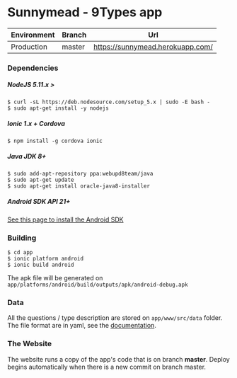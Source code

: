 # Sunnymead - 9Types app

| Environment | Branch  | Url                                      |
|-------------|---------|------------------------------------------|
| Production  | master  | https://sunnymead.herokuapp.com/         |

### Dependencies

##### NodeJS 5.11.x >

```
$ curl -sL https://deb.nodesource.com/setup_5.x | sudo -E bash -
$ sudo apt-get install -y nodejs
```

##### Ionic 1.x + Cordova

```
$ npm install -g cordova ionic
```

##### Java JDK 8+

```
$ sudo add-apt-repository ppa:webupd8team/java
$ sudo apt-get update
$ sudo apt-get install oracle-java8-installer
```

##### Android SDK API 21+

[See this page to install the Android SDK](https://developer.android.com/studio/index.html)

### Building

```
$ cd app
$ ionic platform android
$ ionic build android
```

The apk file will be generated on ```app/platforms/android/build/outputs/apk/android-debug.apk```

### Data

All the questions / type description are stored on ```app/www/src/data``` folder.
The file format are in yaml, see the [documentation](https://github.com/nodeca/js-yaml).

### The Website

The website runs a copy of the app's code that is on branch **master**.
Deploy begins automatically when there is a new commit on branch master.